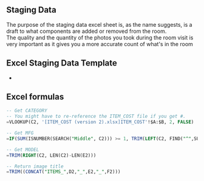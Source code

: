 ## Staging Data
The purpose of the staging data excel sheet is, as the name suggests, is a draft to what components are added or removed from the room.  
The quality and the quantity of the photos you took during the room visit is very important as it gives you a more accurate count of what's in the room 
## Excel Staging Data Template
- 

## Excel formulas 

``` sql
-- Get CATEGORY
-- You might have to re-reference the ITEM_COST file if you get #. 
=VLOOKUP(C2, '[ITEM_COST (version 2).xlsx]ITEM_COST'!$A:$B, 2, FALSE)

-- Get MFG
=IF(SUM(ISNUMBER(SEARCH("Middle", C2))) >= 1, TRIM(LEFT(C2, FIND("^",SUBSTITUTE(C2, " ", "^", 2)&"^"))), LEFT(C2,FIND(" ",C2)-1))

-- Get MODEL
=TRIM(RIGHT(C2, LEN(C2)-LEN(E2)))

-- Return image title
=TRIM((CONCAT("ITEMS_",D2,"_",E2,"_",F2)))
```